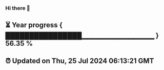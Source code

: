 ### Hi there 👋
⏳ Year progress { ████████████████▁▁▁▁▁▁▁▁▁▁▁▁▁▁ } 56.35 %
---
⏰ Updated on Thu, 25 Jul 2024 06:13:21 GMT
---
